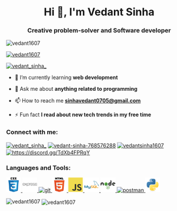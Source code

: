 <h1 align="center">Hi 👋, I'm Vedant Sinha</h1>
<h3 align="center">Creative problem-solver and Software developer</h3>

<p align="left"> <img src="https://komarev.com/ghpvc/?username=vedant1607&label=Profile%20views&color=0e75b6&style=flat" alt="vedant1607" /> </p>

<p align="left"> <a href="https://github.com/ryo-ma/github-profile-trophy"><img src="https://github-profile-trophy.vercel.app/?username=vedant1607" alt="vedant1607" /></a> </p>

<p align="left"> <a href="https://twitter.com/vedant_sinha_" target="blank"><img src="https://img.shields.io/twitter/follow/vedant_sinha_?logo=twitter&style=for-the-badge" alt="vedant_sinha_" /></a> </p>

- 🌱 I’m currently learning **web development**

- 💬 Ask me about **anything related to programming**

- 📫 How to reach me **sinhavedant0705@gmail.com**

- ⚡ Fun fact **I read about new tech trends in my free time**

<h3 align="left">Connect with me:</h3>
<p align="left">
<a href="https://twitter.com/vedant_sinha_" target="blank"><img align="center" src="https://raw.githubusercontent.com/rahuldkjain/github-profile-readme-generator/master/src/images/icons/Social/twitter.svg" alt="vedant_sinha_" height="30" width="40" /></a>
<a href="https://linkedin.com/in/vedant-sinha-768576288" target="blank"><img align="center" src="https://raw.githubusercontent.com/rahuldkjain/github-profile-readme-generator/master/src/images/icons/Social/linked-in-alt.svg" alt="vedant-sinha-768576288" height="30" width="40" /></a>
<a href="https://www.leetcode.com/vedantsinha1607" target="blank"><img align="center" src="https://raw.githubusercontent.com/rahuldkjain/github-profile-readme-generator/master/src/images/icons/Social/leet-code.svg" alt="vedantsinha1607" height="30" width="40" /></a>
<a href="https://discord.gg/https://discord.gg/TdXb4FPRqY" target="blank"><img align="center" src="https://raw.githubusercontent.com/rahuldkjain/github-profile-readme-generator/master/src/images/icons/Social/discord.svg" alt="https://discord.gg/TdXb4FPRqY" height="30" width="40" /></a>
</p>

<h3 align="left">Languages and Tools:</h3>
<p align="left"> <a href="https://www.w3schools.com/css/" target="_blank" rel="noreferrer"> <img src="https://raw.githubusercontent.com/devicons/devicon/master/icons/css3/css3-original-wordmark.svg" alt="css3" width="40" height="40"/> </a> <a href="https://expressjs.com" target="_blank" rel="noreferrer"> <img src="https://raw.githubusercontent.com/devicons/devicon/master/icons/express/express-original-wordmark.svg" alt="express" width="40" height="40"/> </a> <a href="https://git-scm.com/" target="_blank" rel="noreferrer"> <img src="https://www.vectorlogo.zone/logos/git-scm/git-scm-icon.svg" alt="git" width="40" height="40"/> </a> <a href="https://www.w3.org/html/" target="_blank" rel="noreferrer"> <img src="https://raw.githubusercontent.com/devicons/devicon/master/icons/html5/html5-original-wordmark.svg" alt="html5" width="40" height="40"/> </a> <a href="https://developer.mozilla.org/en-US/docs/Web/JavaScript" target="_blank" rel="noreferrer"> <img src="https://raw.githubusercontent.com/devicons/devicon/master/icons/javascript/javascript-original.svg" alt="javascript" width="40" height="40"/> </a> <a href="https://www.mysql.com/" target="_blank" rel="noreferrer"> <img src="https://raw.githubusercontent.com/devicons/devicon/master/icons/mysql/mysql-original-wordmark.svg" alt="mysql" width="40" height="40"/> </a> <a href="https://nodejs.org" target="_blank" rel="noreferrer"> <img src="https://raw.githubusercontent.com/devicons/devicon/master/icons/nodejs/nodejs-original-wordmark.svg" alt="nodejs" width="40" height="40"/> </a> <a href="https://postman.com" target="_blank" rel="noreferrer"> <img src="https://www.vectorlogo.zone/logos/getpostman/getpostman-icon.svg" alt="postman" width="40" height="40"/> </a> <a href="https://www.python.org" target="_blank" rel="noreferrer"> <img src="https://raw.githubusercontent.com/devicons/devicon/master/icons/python/python-original.svg" alt="python" width="40" height="40"/> </a> </p>

<p><img align="left" src="https://github-readme-stats.vercel.app/api/top-langs?username=vedant1607&show_icons=true&locale=en&layout=compact" alt="vedant1607" /></p>

<p>&nbsp;<img align="center" src="https://github-readme-stats.vercel.app/api?username=vedant1607&show_icons=true&locale=en" alt="vedant1607" /></p>

